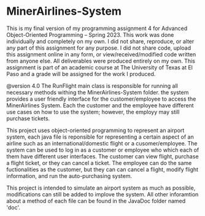 # MinerAirlines-System

This is my final version of my programming assignment 4 for Advanced Object-Oriented Programming – Spring 2023. This work was done individually and completely on my own. 
I did not share, reproduce, or alter any part of this assignment for any purpose. I did not share code, upload this assignment online in any form, or view/received/modified
code written from anyone else. All deliverables were produced entirely on my own. This assignment is part of an academic course at The University of Texas at El Paso 
and a grade will be assigned for the work I produced.

@version 4.0 The RunFlight main class is responsible for running all necessary methods withing the MinerAirlines-System folder. the system provides a user friendly 
interface for the customer/employee to access the MinerAirlines System. Each the customer and the employee have different use cases on
how to use the system; however, the employy may still purchase tickets.

This project uses object-oriented programming to represent an airport system, each java file is reponsible for representing a certain aspect of an airline such as an international/domestic
flight or a cusomer/employee. The system can be used to log in as a customer or employee who which each of them have different user interfaces. The customer can view flight, purchase a flight
ticket, or they can cancel a ticket. The employee can do the same fuctionalities as the customer, but they can can cancel a flight, modify flight information, and run the auto-purchasing system.

This project is intended to simulate an airport system as much as possible, modifications can still be added to implove the system. All other inforamtion about a method of each file can be 
found in the JavaDoc folder named 'doc'.
